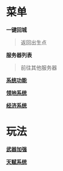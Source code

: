 # 菜单
**一键回城**
>返回出生点


**服务器列表**

>前往其他服务器


**[系统功能](docs/1.2)**

**[领地系统](docs/1.3)**

**[经济系统](docs/1.4)**
# 玩法

**[武器加强](docs/2.1)**

**[天赋系统](docs/2.2)**

